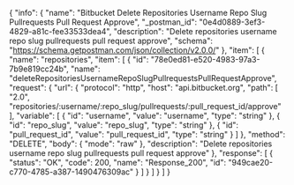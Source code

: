 {
  "info": {
    "name": "Bitbucket Delete Repositories Username Repo Slug Pullrequests Pull Request  Approve",
    "_postman_id": "0e4d0889-3ef3-4829-a81c-fee33533dea4",
    "description": "Delete repositories username repo slug pullrequests pull request  approve",
    "schema": "https://schema.getpostman.com/json/collection/v2.0.0/"
  },
  "item": [
    {
      "name": "repositories",
      "item": [
        {
          "id": "78e0ed81-e520-4983-97a3-7b9e819cc24b",
          "name": "deleteRepositoriesUsernameRepoSlugPullrequestsPullRequestApprove",
          "request": {
            "url": {
              "protocol": "http",
              "host": "api.bitbucket.org",
              "path": [
                "2.0",
                "repositories/:username/:repo_slug/pullrequests/:pull_request_id/approve"
              ],
              "variable": [
                {
                  "id": "username",
                  "value": "username",
                  "type": "string"
                },
                {
                  "id": "repo_slug",
                  "value": "repo_slug",
                  "type": "string"
                },
                {
                  "id": "pull_request_id",
                  "value": "pull_request_id",
                  "type": "string"
                }
              ]
            },
            "method": "DELETE",
            "body": {
              "mode": "raw"
            },
            "description": "Delete repositories username repo slug pullrequests pull request  approve"
          },
          "response": [
            {
              "status": "OK",
              "code": 200,
              "name": "Response_200",
              "id": "949cae20-c770-4785-a387-1490476309ac"
            }
          ]
        }
      ]
    }
  ]
}